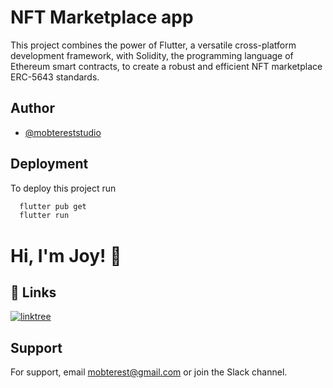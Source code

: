 # NFT Marketplace app

This project combines the power of Flutter, a versatile cross-platform development framework, with Solidity, the programming language of Ethereum smart contracts, to create a robust and efficient NFT marketplace ERC-5643 standards.

## Author

- [@mobtereststudio](https://www.youtube.com/@mobtereststudio)

## Deployment

To deploy this project run

```bash
  flutter pub get
  flutter run
```

# Hi, I'm Joy! 👋


## 🔗 Links
[![linktree](https://img.shields.io/badge/linktree-1de9b6?style=for-the-badge&logo=linktree&logoColor=white)](https://linktr.ee/mobterest)

## Support

For support, email mobterest@gmail.com or join the Slack channel.
